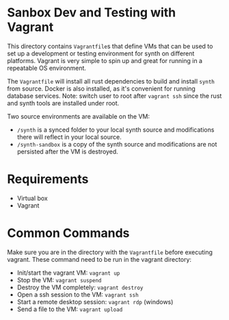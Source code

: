 Sanbox Dev and Testing with Vagrant
====================================

This directory contains `Vagrantfile`s that define VMs that can be used to set up a development or testing environment 
for synth on different platforms. Vagrant is very simple to spin up and great for running in a repeatable OS 
environment.

The `Vagrantfile` will install all rust dependencies to build and install `synth` from source. Docker is also installed, 
as it's convenient for running database services. Note: switch user to root after `vagrant ssh` since the rust and 
synth tools are installed under root.

Two source environments are available on the VM: 

- `/synth` is a synced folder to your local synth source and modifications there will reflect in your local source.
- `/synth-sandbox` is a copy of the synth source and modifications are not persisted after the VM is destroyed.

# Requirements

- Virtual box
- Vagrant

# Common Commands

Make sure you are in the directory with the `Vagrantfile` before executing vagrant. These command need to be run in the 
vagrant directory:

- Init/start the vagrant VM: `vagrant up`
- Stop the VM: `vagrant suspend`
- Destroy the VM completely: `vagrant destroy`
- Open a ssh session to the VM: `vagrant ssh`
- Start a remote desktop session: `vagrant rdp` (windows)
- Send a file to the VM: `vagrant upload`
